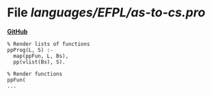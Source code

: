 # File _languages/EFPL/as-to-cs.pro_
**[GitHub](https://github.com/softlang/yas/blob/master/languages/EFPL/as-to-cs.pro)**
```
% Render lists of functions
ppProg(L, S) :-
  map(ppFun, L, Bs),
  pp(vlist(Bs), S).

% Render functions
ppFun(
...
```
